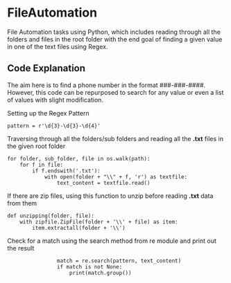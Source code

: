# FileAutomation
File Automation tasks using Python, which includes reading through all the folders and files in the root folder with the end goal of finding a given value in one of the text files using Regex.

## Code Explanation
The aim here is to find a phone number in the format ###-###-####.
However, this code can be repurposed to search for any value or even a list of values with slight modification.

Setting up the Regex Pattern
```commandline
pattern = r'\d{3}-\d{3}-\d{4}'
```
Traversing through all the folders/sub folders and reading all the **.txt** files in the given root folder
```commandline
for folder, sub_folder, file in os.walk(path):
    for f in file:
        if f.endswith('.txt'):
            with open(folder + "\\" + f, 'r') as textfile:
                text_content = textfile.read()
```
If there are zip files, using this function to unzip before reading **.txt** data from them
```commandline
def unzipping(folder, file):
    with zipfile.ZipFile(folder + '\\' + file) as item:
        item.extractall(folder + '\\')
```

Check for a match using the search method from re module and print out the result
```commandline
                match = re.search(pattern, text_content)
                if match is not None:
                    print(match.group())
```
